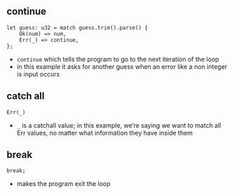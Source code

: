 ## continue
```
let guess: u32 = match guess.trim().parse() {
	Ok(num) => num,
	Err(_) => continue,
};
```
 - ```continue``` which tells the program to go to the next iteration of the loop 
 - in this example it asks for another guess when an error like a non integer is input occurs 

## catch all
```
Err(_)
```
 - ```_``` is a catchall value; in this example, we’re saying we want to match all Err values, no matter what information they have inside them

## break
```
break;
```
 - makes the program exit the loop
